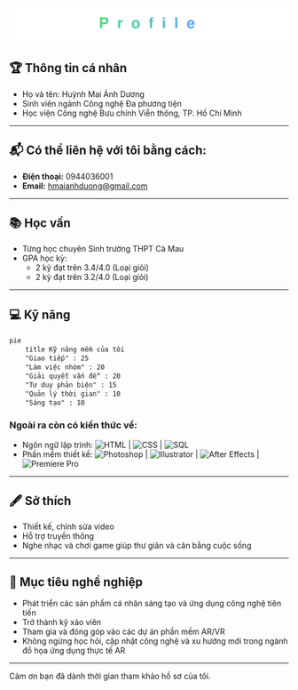 <p align="center">
  <img src="./banner.svg" alt="Profile banner" />
</p>

## 🏆 Thông tin cá nhân
- Họ và tên: Huỳnh Mai Ánh Dương
- Sinh viên ngành Công nghệ Đa phương tiện  
- Học viện Công nghệ Bưu chính Viễn thông, TP. Hồ Chí Minh  

--- 

## 📬 Có thể liên hệ với tôi bằng cách:

- **Điện thoại:** 0944036001
- **Email:** [hmaianhduong@gmail.com](mailtohmaianhduong@gmail.com)  
---

## 📚 Học vấn

- Từng học chuyên Sinh trường THPT Cà Mau
- GPA học kỳ:  
  - 2 kỳ đạt trên 3.4/4.0 (Loại giỏi)  
  - 2 kỳ đạt trên 3.2/4.0 (Loại giỏi)  

---

## 💻 Kỹ năng


```mermaid
pie
    title Kỹ năng mềm của tôi
    "Giao tiếp" : 25
    "Làm việc nhóm" : 20
    "Giải quyết vấn đề" : 20
    "Tư duy phản biện" : 15
    "Quản lý thời gian" : 10
    "Sáng tạo" : 10
```

### Ngoài ra còn có kiến thức về:
- Ngôn ngữ lập trình: ![HTML](https://img.shields.io/badge/HTML-E34F26?style=flat&logo=html5&logoColor=white) | ![CSS](https://img.shields.io/badge/CSS-1572B6?style=flat&logo=css3&logoColor=white) | ![SQL](https://img.shields.io/badge/SQL-4479A1?style=flat&logo=postgresql&logoColor=white) 
- Phần mềm thiết kế: ![Photoshop](https://img.shields.io/badge/Photoshop-31A8FF?style=flat&logo=adobe-photoshop&logoColor=white) | ![Illustrator](https://img.shields.io/badge/Illustrator-FF9A00?style=flat&logo=adobe-illustrator&logoColor=white) | ![After Effects](https://img.shields.io/badge/After%20Effects-9999FF?style=flat&logo=adobe-after-effects&logoColor=white) | ![Premiere Pro](https://img.shields.io/badge/Premiere%20Pro-9999CC?style=flat&logo=adobe-premiere&logoColor=white)

---

## 🖋️ Sở thích

- Thiết kế, chỉnh sửa video
- Hỗ trợ truyền thông
- Nghe nhạc và chơi game giúp thư giãn và cân bằng cuộc sống  

---

## 🎯 Mục tiêu nghề nghiệp

- Phát triển các sản phẩm cá nhân sáng tạo và ứng dụng công nghệ tiên tiến  
- Trở thành kỹ xảo viên
- Tham gia và đóng góp vào các dự án phần mềm AR/VR
- Không ngừng học hỏi, cập nhật công nghệ và xu hướng mới trong ngành đồ họa ứng dụng thực tế AR

---

Cảm ơn bạn đã dành thời gian tham khảo hồ sơ của tôi.

